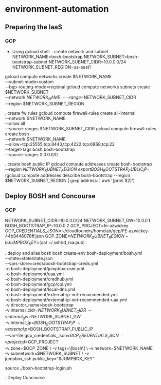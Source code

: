 # environment-automation

## Preparing the IaaS
### GCP
- Using gcloud shell:
. create network and subnet
NETWORK_NAME=bosh-bootstrap
NETWORK_SUBNET=bosh-bootstrap-subnet
NETWORK_SUBNET_CIDR=10.0.0.0/24
NETWORK_SUBNET_REGION=us-east1

gcloud compute networks create $NETWORK_NAME \
    --subnet-mode=custom \
    --bgp-routing-mode=regional
gcloud compute networks subnets create $NETWORK_SUBNET \
    --network $NETWORK_NAME \
    --range=$NETWORK_SUBNET_CIDR \
    --region $NETWORK_SUBNET_REGION

. create fw rules
gcloud compute firewall-rules create all-internal \
    --network $NETWORK_NAME  \
    --allow all \
    --source-ranges $NETWORK_SUBNET_CIDR
gcloud compute firewall-rules create bosh \
    --network $NETWORK_NAME  \
    --allow=tcp:25555,tcp:8443,tcp:4222,tcp:6868,tcp:22 \
    --target-tags bosh,bosh-bootstrap \
    --source-ranges 0.0.0.0/0    

. create bosh public IP
gcloud compute addresses create bosh-bootstrap \
    --region $NETWORK_SUBNET_REGION \
export BOSH_BOOTSTRAP_PUBLIC_IP=$(gcloud compute addresses describe bosh-bootstrap --region $NETWORK_SUBNET_REGION | grep address: | awk '{print $2}')

## Deploy BOSH and Concourse
### GCP
NETWORK_SUBNET_CIDR=10.0.0.0/24
NETWORK_SUBNET_GW=10.0.0.1
BOSH_BOOTSTRAP_IP=10.0.0.2
GCP_PROJECT=fe-azwickey
GCP_CREDENTIALS_JSON=~/cloudfoundry/homelab/gcp/FE-azwickey-44b8446078ff.json
GCP_ZONE=$NETWORK_SUBNET_REGION-b
JUMPBOX_KEY=$(cat ~/.ssh/id_rsa.pub)

. deploy and alias bosh
bosh create-env bosh-deployment/bosh.yml \
 --state=state/state.json \
 --vars-store=creds/bosh-bootstrap-creds.yml \
 -o bosh-deployment/jumpbox-user.yml \
 -o bosh-deployment/uaa.yml \
 -o bosh-deployment/credhub.yml \
 -o bosh-deployment/gcp/cpi.yml \
 -o bosh-deployment/local-dns.yml \
 -o bosh-deployment/external-ip-not-recommended.yml \
 -o bosh-deployment/external-ip-not-recommended-uaa.yml \
 -v director_name=bosh-bootstrap \
 -v internal_cidr=$NETWORK_SUBNET_CIDR \
 -v internal_gw=$NETWORK_SUBNET_GW \
 -v internal_ip=$BOSH_BOOTSTRAP_IP \
 -v external_ip=$BOSH_BOOTSTRAP_PUBLIC_IP \
 --var-file gcp_credentials_json=$GCP_CREDENTIALS_JSON \
 -v project_id=$GCP_PROJECT \
 -v zone=$GCP_ZONE \
 -v tags=\[bosh\] \
 -v network=$NETWORK_NAME \
 -v subnetwork=$NETWORK_SUBNET \
 -v jumpbox_ssh.public_key="$JUMPBOX_KEY"

source ./bosh-bootstrap-login.sh

 . Deploy Concourse

 
